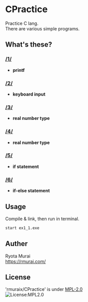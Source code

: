 # CPractice  
Practice C lang.  
There are various simple programs.  
## What's these?  
### [/1/](/1/)  
- **printf**  
### [/2/](/2/)  
- **keyboard input**  
### [/3/](/3/)  
- **real number type**
### [/4/](/4/)  
- **real number type**
### [/5/](/5/)  
- **if statement**
### [/6/](/6/)  
- **if-else statement**
## Usage  
Compile & link, then run in terminal.
```bash
start ex1_1.exe
```
## Auther  
 Ryota Murai  
 https://rmurai.com/  
## License  
 'rmuraix/CPractice' is under [MPL-2.0](https://www.mozilla.org/en-US/MPL/2.0/)  
 ![License:MPL2.0](https://img.shields.io/github/license/rmuraix/CPractice)  